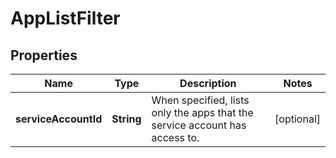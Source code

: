 

# AppListFilter

## Properties

Name | Type | Description | Notes
------------ | ------------- | ------------- | -------------
**serviceAccountId** | **String** | When specified, lists only the apps that the service account has access to. |  [optional]



